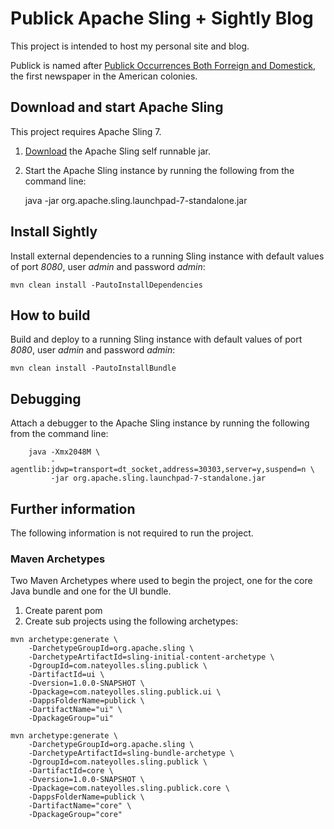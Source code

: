 # Publick Apache Sling + Sightly Blog

This project is intended to host my personal site and blog.

Publick is named after [Publick Occurrences Both Forreign and Domestick](https://en.wikipedia.org/wiki/Publick_Occurrences_Both_Forreign_and_Domestick), the first newspaper in the American colonies.

## Download and start Apache Sling

This project requires Apache Sling 7.

1. [Download](http://sling.apache.org/downloads.cgi) the Apache Sling self runnable jar.
2. Start the Apache Sling instance by running the following from the command line:

    java -jar org.apache.sling.launchpad-7-standalone.jar

## Install Sightly

Install external dependencies to a running Sling instance with default values of port *8080*, user *admin* and password *admin*:

    mvn clean install -PautoInstallDependencies

## How to build

Build and deploy to a running Sling instance with default values of port *8080*, user *admin* and password *admin*:

    mvn clean install -PautoInstallBundle

## Debugging

Attach a debugger to the Apache Sling instance by running the following from the command line:

```
    java -Xmx2048M \
         -agentlib:jdwp=transport=dt_socket,address=30303,server=y,suspend=n \
         -jar org.apache.sling.launchpad-7-standalone.jar
```

## Further information

The following information is not required to run the project.

### Maven Archetypes

Two Maven Archetypes where used to begin the project, one for the core Java bundle and one for the UI bundle.

1. Create parent pom
2. Create sub projects using the following archetypes:

```
mvn archetype:generate \
    -DarchetypeGroupId=org.apache.sling \
    -DarchetypeArtifactId=sling-initial-content-archetype \
    -DgroupId=com.nateyolles.sling.publick \
    -DartifactId=ui \
    -Dversion=1.0.0-SNAPSHOT \
    -Dpackage=com.nateyolles.sling.publick.ui \
    -DappsFolderName=publick \
    -DartifactName="ui" \
    -DpackageGroup="ui"
```
```
mvn archetype:generate \
    -DarchetypeGroupId=org.apache.sling \
    -DarchetypeArtifactId=sling-bundle-archetype \
    -DgroupId=com.nateyolles.sling.publick \
    -DartifactId=core \
    -Dversion=1.0.0-SNAPSHOT \
    -Dpackage=com.nateyolles.sling.publick.core \
    -DappsFolderName=publick \
    -DartifactName="core" \
    -DpackageGroup="core"
```